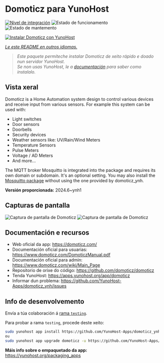 <!--
NOTA: Este README foi creado automáticamente por <https://github.com/YunoHost/apps/tree/master/tools/readme_generator>
NON debe editarse manualmente.
-->

# Domoticz para YunoHost

[![Nivel de integración](https://dash.yunohost.org/integration/domoticz.svg)](https://ci-apps.yunohost.org/ci/apps/domoticz/) ![Estado de funcionamento](https://ci-apps.yunohost.org/ci/badges/domoticz.status.svg) ![Estado de mantemento](https://ci-apps.yunohost.org/ci/badges/domoticz.maintain.svg)

[![Instalar Domoticz con YunoHost](https://install-app.yunohost.org/install-with-yunohost.svg)](https://install-app.yunohost.org/?app=domoticz)

*[Le este README en outros idiomas.](./ALL_README.md)*

> *Este paquete permíteche instalar Domoticz de xeito rápido e doado nun servidor YunoHost.*  
> *Se non usas YunoHost, le a [documentación](https://yunohost.org/install) para saber como instalalo.*

## Vista xeral

Domoticz is a Home Automation system design to control various devices and receive input from various sensors.
For example this system can be used with: 

* Light switches
* Door sensors
* Doorbells
* Security devices
* Weather sensors like: UV/Rain/Wind Meters
* Temperature Sensors
* Pulse Meters
* Voltage / AD Meters
* And more...


The MQTT broker Mosquitto is integrated into the package and requires its own domain or subdomain. It's an optional setting.
You may also install the [Mosquitto package](https://github.com/YunoHost-Apps/mosquitto_ynh) without using the one provided by domoticz_ynh.

**Versión proporcionada:** 2024.6~ynh1

## Capturas de pantalla

![Captura de pantalla de Domoticz](./doc/screenshots/domoticz_Switches_screen.png)
![Captura de pantalla de Domoticz](./doc/screenshots/domoticz_floorplan_machineon.png)

## Documentación e recursos

- Web oficial da app: <https://domoticz.com/>
- Documentación oficial para usuarias: <https://www.domoticz.com/DomoticzManual.pdf>
- Documentación oficial para admin: <https://www.domoticz.com/wiki/Main_Page>
- Repositorio de orixe do código: <https://github.com/domoticz/domoticz>
- Tenda YunoHost: <https://apps.yunohost.org/app/domoticz>
- Informar dun problema: <https://github.com/YunoHost-Apps/domoticz_ynh/issues>

## Info de desenvolvemento

Envía a túa colaboración á [rama `testing`](https://github.com/YunoHost-Apps/domoticz_ynh/tree/testing).

Para probar a rama `testing`, procede deste xeito:

```bash
sudo yunohost app install https://github.com/YunoHost-Apps/domoticz_ynh/tree/testing --debug
ou
sudo yunohost app upgrade domoticz -u https://github.com/YunoHost-Apps/domoticz_ynh/tree/testing --debug
```

**Máis info sobre o empaquetado da app:** <https://yunohost.org/packaging_apps>
